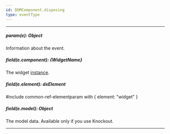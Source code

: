 ```yaml
---
id: DOMComponent.disposing
type: eventType
---
```

---
##### param(e): Object
Information about the event.

##### field(e.component): {WidgetName}
The widget [instance](/api-reference/10%20UI%20Widgets/Component/3%20Methods/instance().md '{basewidgetpath}/Methods/#instance').

##### field(e.element): dxElement
#include common-ref-elementparam with { element: "widget" }

##### field(e.model): Object
The model data. Available only if you use Knockout.

---
